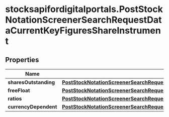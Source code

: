 # stocksapifordigitalportals.PostStockNotationScreenerSearchRequestDataCurrentKeyFiguresShareInstrument

## Properties

Name | Type | Description | Notes
------------ | ------------- | ------------- | -------------
**sharesOutstanding** | [**PostStockNotationScreenerSearchRequestDataCurrentKeyFiguresCompanySharesOutstanding**](PostStockNotationScreenerSearchRequestDataCurrentKeyFiguresCompanySharesOutstanding.md) |  | [optional] 
**freeFloat** | [**PostStockNotationScreenerSearchRequestDataCurrentKeyFiguresCompanyFreeFloat**](PostStockNotationScreenerSearchRequestDataCurrentKeyFiguresCompanyFreeFloat.md) |  | [optional] 
**ratios** | [**PostStockNotationScreenerSearchRequestDataCurrentKeyFiguresShareInstrumentRatios**](PostStockNotationScreenerSearchRequestDataCurrentKeyFiguresShareInstrumentRatios.md) |  | [optional] 
**currencyDependent** | [**PostStockNotationScreenerSearchRequestDataCurrentKeyFiguresShareInstrumentCurrencyDependent**](PostStockNotationScreenerSearchRequestDataCurrentKeyFiguresShareInstrumentCurrencyDependent.md) |  | [optional] 


